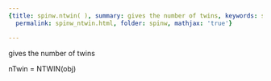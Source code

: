 ```yaml
---
{title: spinw.ntwin( ), summary: gives the number of twins, keywords: sample, sidebar: sw_sidebar,
  permalink: spinw_ntwin.html, folder: spinw, mathjax: 'true'}

---
```

gives the number of twins
 
nTwin = NTWIN(obj)
 

